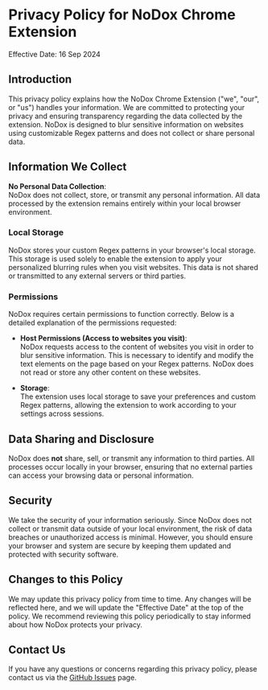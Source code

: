 # Privacy Policy for NoDox Chrome Extension

Effective Date: 16 Sep 2024

## Introduction
This privacy policy explains how the NoDox Chrome Extension ("we", "our", or "us") handles your information. We are committed to protecting your privacy and ensuring transparency regarding the data collected by the extension. NoDox is designed to blur sensitive information on websites using customizable Regex patterns and does not collect or share personal data.

## Information We Collect
**No Personal Data Collection**:  
NoDox does not collect, store, or transmit any personal information. All data processed by the extension remains entirely within your local browser environment.

### Local Storage
NoDox stores your custom Regex patterns in your browser's local storage. This storage is used solely to enable the extension to apply your personalized blurring rules when you visit websites. This data is not shared or transmitted to any external servers or third parties.

### Permissions
NoDox requires certain permissions to function correctly. Below is a detailed explanation of the permissions requested:

- **Host Permissions (Access to websites you visit)**:  
  NoDox requests access to the content of websites you visit in order to blur sensitive information. This is necessary to identify and modify the text elements on the page based on your Regex patterns. NoDox does not read or store any other content on these websites.
  
- **Storage**:  
  The extension uses local storage to save your preferences and custom Regex patterns, allowing the extension to work according to your settings across sessions.

## Data Sharing and Disclosure
NoDox does **not** share, sell, or transmit any information to third parties. All processes occur locally in your browser, ensuring that no external parties can access your browsing data or personal information.

## Security
We take the security of your information seriously. Since NoDox does not collect or transmit data outside of your local environment, the risk of data breaches or unauthorized access is minimal. However, you should ensure your browser and system are secure by keeping them updated and protected with security software.

## Changes to this Policy
We may update this privacy policy from time to time. Any changes will be reflected here, and we will update the "Effective Date" at the top of the policy. We recommend reviewing this policy periodically to stay informed about how NoDox protects your privacy.

## Contact Us
If you have any questions or concerns regarding this privacy policy, please contact us via the [GitHub Issues](https://github.com/builder-group/NoDox/issues) page.
